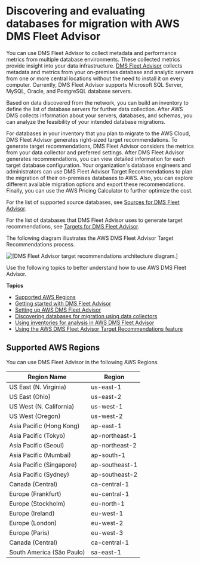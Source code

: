 # Discovering and evaluating databases for migration with AWS DMS Fleet Advisor<a name="CHAP_FleetAdvisor"></a>

You can use DMS Fleet Advisor to collect metadata and performance metrics from multiple database environments\. These collected metrics provide insight into your data infrastructure\. [DMS Fleet Advisor](http://aws.amazon.com/dms/fleet-advisor/) collects metadata and metrics from your on\-premises database and analytic servers from one or more central locations without the need to install it on every computer\. Currently, DMS Fleet Advisor supports Microsoft SQL Server, MySQL, Oracle, and PostgreSQL database servers\.

Based on data discovered from the network, you can build an inventory to define the list of database servers for further data collection\. After AWS DMS collects information about your servers, databases, and schemas, you can analyze the feasibility of your intended database migrations\.

For databases in your inventory that you plan to migrate to the AWS Cloud, DMS Fleet Advisor generates right\-sized target recommendations\. To generate target recommendations, DMS Fleet Advisor considers the metrics from your data collector and preferred settings\. After DMS Fleet Advisor generates recommendations, you can view detailed information for each target database configuration\. Your organization's database engineers and administrators can use DMS Fleet Advisor Target Recommendations to plan the migration of their on\-premises databases to AWS\. Also, you can explore different available migration options and export these recommendations\. Finally, you can use the AWS Pricing Calculator to further optimize the cost\.

For the list of supported source databases, see [Sources for DMS Fleet Advisor](CHAP_Introduction.Sources.md#CHAP_Introduction.Sources.FleetAdvisor)\.

For the list of databases that DMS Fleet Advisor uses to generate target recommendations, see [Targets for DMS Fleet Advisor](CHAP_Introduction.Targets.md#CHAP_Introduction.Targets.FleetAdvisor)\.

The following diagram illustrates the AWS DMS Fleet Advisor Target Recommendations process\.

![\[DMS Fleet Advisor target recommendations architecture diagram.\]](http://docs.aws.amazon.com/dms/latest/userguide/images/dms-fleet-advisor-diagram.png)

Use the following topics to better understand how to use AWS DMS Fleet Advisor\.

**Topics**
+ [Supported AWS Regions](#CHAP_FleetAdvisor.SupportedRegions)
+ [Getting started with DMS Fleet Advisor](fa-getting-started.md)
+ [Setting up AWS DMS Fleet Advisor](fa-prerequisites.md)
+ [Discovering databases for migration using data collectors](fa-data-collectors.md)
+ [Using inventories for analysis in AWS DMS Fleet Advisor](fa-inventory.md)
+ [Using the AWS DMS Fleet Advisor Target Recommendations feature](fa-recommendations.md)

## Supported AWS Regions<a name="CHAP_FleetAdvisor.SupportedRegions"></a>

You can use DMS Fleet Advisor in the following AWS Regions\.


| Region Name | Region | 
| --- | --- | 
| US East \(N\. Virginia\) | us\-east\-1 | 
| US East \(Ohio\) | us\-east\-2 | 
| US West \(N\. California\) | us\-west\-1 | 
| US West \(Oregon\) | us\-west\-2 | 
| Asia Pacific \(Hong Kong\) | ap\-east\-1 | 
| Asia Pacific \(Tokyo\) | ap\-northeast\-1 | 
| Asia Pacific \(Seoul\) | ap\-northeast\-2 | 
| Asia Pacific \(Mumbai\) | ap\-south\-1 | 
| Asia Pacific \(Singapore\) | ap\-southeast\-1 | 
| Asia Pacific \(Sydney\) | ap\-southeast\-2 | 
| Canada \(Central\) | ca\-central\-1 | 
| Europe \(Frankfurt\) | eu\-central\-1 | 
| Europe \(Stockholm\) | eu\-north\-1 | 
| Europe \(Ireland\) | eu\-west\-1 | 
| Europe \(London\) | eu\-west\-2 | 
| Europe \(Paris\) | eu\-west\-3 | 
| Canada \(Central\) | ca\-central\-1 | 
| South America \(São Paulo\) | sa\-east\-1 | 